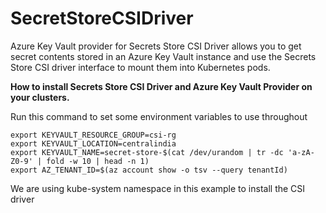 # SecretStoreCSIDriver
Azure Key Vault provider for Secrets Store CSI Driver allows you to get secret contents stored in an Azure Key Vault instance and use the Secrets Store CSI driver interface to mount them into Kubernetes pods.

**How to install Secrets Store CSI Driver and Azure Key Vault Provider on your clusters.**

Run this command to set some environment variables to use throughout
~~~
export KEYVAULT_RESOURCE_GROUP=csi-rg
export KEYVAULT_LOCATION=centralindia
export KEYVAULT_NAME=secret-store-$(cat /dev/urandom | tr -dc 'a-zA-Z0-9' | fold -w 10 | head -n 1)
export AZ_TENANT_ID=$(az account show -o tsv --query tenantId)
~~~
We are using kube-system namespace in this example to install the CSI driver

